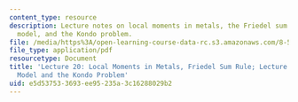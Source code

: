 ```yaml
---
content_type: resource
description: Lecture notes on local moments in metals, the Friedel sum rule, the Anderson
  model, and the Kondo problem.
file: /media/https%3A/open-learning-course-data-rc.s3.amazonaws.com/8-512-theory-of-solids-ii-spring-2009/e5d537533693ee95235a3c16288029b2_MIT8_512s09_lec20_21.pdf
file_type: application/pdf
resourcetype: Document
title: 'Lecture 20: Local Moments in Metals, Friedel Sum Rule; Lecture 21: Anderson
  Model and the Kondo Problem'
uid: e5d53753-3693-ee95-235a-3c16288029b2
---
```

